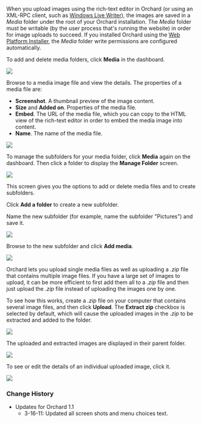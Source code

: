 When you upload images using the rich-text editor in Orchard
(or using an XML-RPC client, such as [Windows Live Writer](http://explore.live.com/windows-live-writer)),
the images are saved in a _Media_ folder under the root of your Orchard installation.
The _Media_ folder must be writable (by the user process that's running the website) in order
for image uploads to succeed.
If you installed Orchard using the [Web Platform Installer](http://www.microsoft.com/web/downloads/platform.aspx),
the _Media_ folder write permissions are configured automatically.

To add and delete media folders, click **Media** in the dashboard. 

![](../Upload/screenshots_675/manage_media_675.png)

Browse to a media image file and view the details. The properties of a media file are:

* **Screenshot**. A thumbnail preview of the image content.
* **Size** and **Added on**. Properties of the media file.
* **Embed**. The URL of the media file, which you can copy to the HTML view of the rich-text editor
in order to embed the media image into content.
* **Name**. The name of the media file.

![](../Upload/screenshots/edit_media_1.png)

To manage the subfolders for your media folder, click **Media** again on the dashboard.
Then click a folder to display the **Manage Folder** screen. 

![](../Upload/screenshots_675/manage_media_folders_675.png)

This screen gives you the options to add or delete media files and to create subfolders.

Click **Add a folder** to create a new subfolder.

Name the new subfolder (for example, name the subfolder "Pictures") and save it.   

![](../Upload/screenshots_675/manage_folders_add_subfolder_675.png)

Browse to the new subfolder and click **Add media**.

![](../Upload/screenshots_675/add_media_1_675.png)

Orchard lets you upload single media files as well as uploading a _.zip_ file that contains multiple image files.
If you have a large set of images to upload, it can be more efficient to first add them all to a _.zip_ file
and then just upload the _.zip_ file instead of uploading the images one by one. 

To see how this works, create a _.zip_ file on your computer that contains several image files,
and then click **Upload**. The **Extract zip** checkbox is selected by default,
which will cause the uploaded images in the _.zip_ to be extracted and added to the folder.

![](../Upload/screenshots_675/upload_zip_media_675.png)

The uploaded and extracted images are displayed in their parent folder.

![](../Upload/screenshots_675/upload_zip_media_2_675.png)

To see or edit the details of an individual uploaded image, click it. 

![](../Upload/screenshots_675/upload_zip_media_3_675.png)

### Change History
* Updates for Orchard 1.1
    * 3-16-11: Updated all screen shots and menu choices text.
